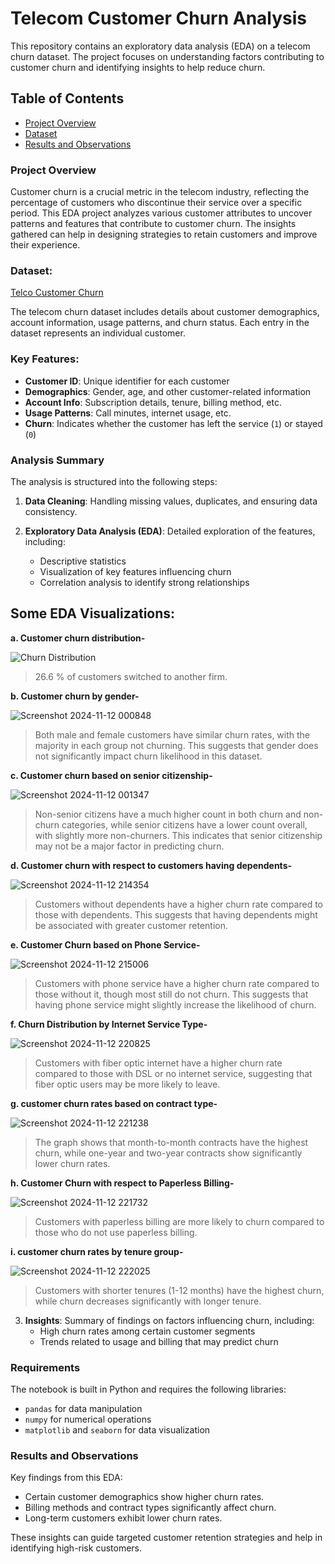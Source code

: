 # Telecom Customer Churn Analysis
This repository contains an exploratory data analysis (EDA) on a telecom churn dataset. The project focuses on understanding factors contributing to customer churn and identifying insights to help reduce churn.

## Table of Contents
- [Project Overview](#project-overview)
- [Dataset](#dataset)
- [Results and Observations](#results-and-observations)

### Project Overview
Customer churn is a crucial metric in the telecom industry, reflecting the percentage of customers who discontinue their service over a specific period. This EDA project analyzes various customer attributes to uncover patterns and features that contribute to customer churn. The insights gathered can help in designing strategies to retain customers and improve their experience.

### Dataset:
 [Telco Customer Churn](https://www.kaggle.com/bhartiprasad17/customer-churn-prediction/data)

The telecom churn dataset includes details about customer demographics, account information, usage patterns, and churn status. Each entry in the dataset represents an individual customer.

### Key Features:
- **Customer ID**: Unique identifier for each customer
- **Demographics**: Gender, age, and other customer-related information
- **Account Info**: Subscription details, tenure, billing method, etc.
- **Usage Patterns**: Call minutes, internet usage, etc.
- **Churn**: Indicates whether the customer has left the service (`1`) or stayed (`0`)

### Analysis Summary
The analysis is structured into the following steps:
1. **Data Cleaning**: Handling missing values, duplicates, and ensuring data consistency.

2. **Exploratory Data Analysis (EDA)**: Detailed exploration of the features, including:
   - Descriptive statistics
   - Visualization of key features influencing churn
   - Correlation analysis to identify strong relationships
## Some EDA Visualizations:
**a. Customer churn distribution-**

![Churn Distribution](https://github.com/user-attachments/assets/6ebd4ef0-b767-439e-ad79-296b220895b0)
> 26.6 % of customers switched to another firm.


**b. Customer churn by gender-**

![Screenshot 2024-11-12 000848](https://github.com/user-attachments/assets/b1d41fe3-c049-49c0-bb25-c41da492d8c2)
> Both male and female customers have similar churn rates, with the majority in each group not churning. This suggests that gender does not significantly impact churn likelihood in this dataset.


**c. Customer churn based on senior citizenship-**

![Screenshot 2024-11-12 001347](https://github.com/user-attachments/assets/08cbd999-c431-4cb4-813d-cb30cee8eaf4)
> Non-senior citizens have a much higher count in both churn and non-churn categories, while senior citizens have a lower count overall, with slightly more non-churners.
> This indicates that senior citizenship may not be a major factor in predicting churn.


**d. Customer churn with respect to customers having dependents-**

![Screenshot 2024-11-12 214354](https://github.com/user-attachments/assets/bc37f696-bf7b-44ea-9f29-eaf5860c18c2)
> Customers without dependents have a higher churn rate compared to those with dependents. This suggests that having dependents might be associated with greater customer retention.


**e. Customer Churn based on Phone Service-**

![Screenshot 2024-11-12 215006](https://github.com/user-attachments/assets/e1e7c78c-49fa-4453-b764-34153a2e7832)
> Customers with phone service have a higher churn rate compared to those without it, though most still do not churn. This suggests that having phone service might slightly increase the likelihood of churn.


**f. Churn Distribution by Internet Service Type-**

![Screenshot 2024-11-12 220825](https://github.com/user-attachments/assets/68155784-bab0-491d-b4bd-edc23f4fa394)
> Customers with fiber optic internet have a higher churn rate compared to those with DSL or no internet service, suggesting that fiber optic users may be more likely to leave.


**g. customer churn rates based on contract type-** 

![Screenshot 2024-11-12 221238](https://github.com/user-attachments/assets/fb0e5993-4ddc-4821-887e-b1d90356155d)
> The graph shows that month-to-month contracts have the highest churn, while one-year and two-year contracts show significantly lower churn rates.


**h. Customer Churn with respect to Paperless Billing-**

![Screenshot 2024-11-12 221732](https://github.com/user-attachments/assets/d01257bf-16db-462d-af83-30991d08dba4)
> Customers with paperless billing are more likely to churn compared to those who do not use paperless billing.


**i. customer churn rates by tenure group-**

![Screenshot 2024-11-12 222025](https://github.com/user-attachments/assets/aaad8408-9833-4bc0-86fe-a72cd9a16565)
> Customers with shorter tenures (1-12 months) have the highest churn, while churn decreases significantly with longer tenure.

3. **Insights**: Summary of findings on factors influencing churn, including:
   - High churn rates among certain customer segments
   - Trends related to usage and billing that may predict churn
     
### Requirements
The notebook is built in Python and requires the following libraries:
- `pandas` for data manipulation
- `numpy` for numerical operations
- `matplotlib` and `seaborn` for data visualization

### Results and Observations
Key findings from this EDA:

- Certain customer demographics show higher churn rates.
- Billing methods and contract types significantly affect churn.
- Long-term customers exhibit lower churn rates.

These insights can guide targeted customer retention strategies and help in identifying high-risk customers.
